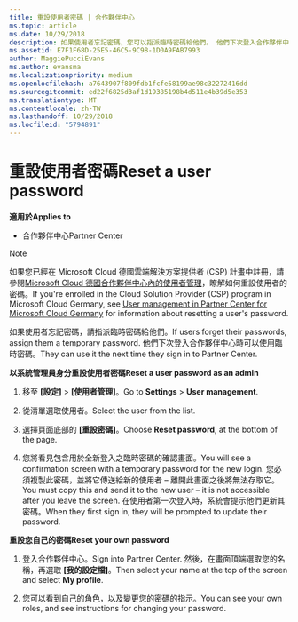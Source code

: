 ```yaml
---
title: 重設使用者密碼 | 合作夥伴中心
ms.topic: article
ms.date: 10/29/2018
description: 如果使用者忘記密碼，您可以指派臨時密碼給他們。 他們下次登入合作夥伴中心時可以使用臨時密碼。
ms.assetid: E7F1F68D-25E5-46C5-9C98-1D0A9FAB7993
author: MaggiePucciEvans
ms.author: evansma
ms.localizationpriority: medium
ms.openlocfilehash: a7643907f809fdb1fcfe58199ae98c32272416dd
ms.sourcegitcommit: ed22f6825d3af1d19385198b4d511e4b39d5e353
ms.translationtype: MT
ms.contentlocale: zh-TW
ms.lasthandoff: 10/29/2018
ms.locfileid: "5794891"
---
```

# <a name="reset-a-user-password"></a><span data-ttu-id="a7b13-104">重設使用者密碼</span><span class="sxs-lookup"><span data-stu-id="a7b13-104">Reset a user password</span></span>

**<span data-ttu-id="a7b13-105">適用於</span><span class="sxs-lookup"><span data-stu-id="a7b13-105">Applies to</span></span>**

-  <span data-ttu-id="a7b13-106">合作夥伴中心</span><span class="sxs-lookup"><span data-stu-id="a7b13-106">Partner Center</span></span>
   
> [!NOTE]  
>  <span data-ttu-id="a7b13-107">如果您已經在 Microsoft Cloud 德國雲端解決方案提供者 (CSP) 計畫中註冊，請參閱[Microsoft Cloud 德國合作夥伴中心內的使用者管理](user-management-in-partner-center-for-microsoft-cloud-germany.md)，瞭解如何重設使用者的密碼。</span><span class="sxs-lookup"><span data-stu-id="a7b13-107">If you're enrolled in the Cloud Solution Provider (CSP) program in Microsoft Cloud Germany, see [User management in Partner Center for Microsoft Cloud Germany](user-management-in-partner-center-for-microsoft-cloud-germany.md) for information about resetting a user's password.</span></span>

<span data-ttu-id="a7b13-108">如果使用者忘記密碼，請指派臨時密碼給他們。</span><span class="sxs-lookup"><span data-stu-id="a7b13-108">If users forget their passwords, assign them a temporary password.</span></span> <span data-ttu-id="a7b13-109">他們下次登入合作夥伴中心時可以使用臨時密碼。</span><span class="sxs-lookup"><span data-stu-id="a7b13-109">They can use it the next time they sign in to Partner Center.</span></span>

**<span data-ttu-id="a7b13-110">以系統管理員身分重設使用者密碼</span><span class="sxs-lookup"><span data-stu-id="a7b13-110">Reset a user password as an admin</span></span>**

1.  <span data-ttu-id="a7b13-111">移至 **\[設定\]** &gt; **\[使用者管理\]**。</span><span class="sxs-lookup"><span data-stu-id="a7b13-111">Go to **Settings** &gt; **User management**.</span></span>
2.  <span data-ttu-id="a7b13-112">從清單選取使用者。</span><span class="sxs-lookup"><span data-stu-id="a7b13-112">Select the user from the list.</span></span>

3.  <span data-ttu-id="a7b13-113">選擇頁面底部的 **\[重設密碼\]**。</span><span class="sxs-lookup"><span data-stu-id="a7b13-113">Choose **Reset password**, at the bottom of the page.</span></span>

4.  <span data-ttu-id="a7b13-114">您將看見包含用於全新登入之臨時密碼的確認畫面。</span><span class="sxs-lookup"><span data-stu-id="a7b13-114">You will see a confirmation screen with a temporary password for the new login.</span></span> <span data-ttu-id="a7b13-115">您必須複製此密碼，並將它傳送給新的使用者 – 離開此畫面之後將無法存取它。</span><span class="sxs-lookup"><span data-stu-id="a7b13-115">You must copy this and send it to the new user – it is not accessible after you leave the screen.</span></span> <span data-ttu-id="a7b13-116">在使用者第一次登入時，系統會提示他們更新其密碼。</span><span class="sxs-lookup"><span data-stu-id="a7b13-116">When they first sign in, they will be prompted to update their password.</span></span>

**<span data-ttu-id="a7b13-117">重設您自己的密碼</span><span class="sxs-lookup"><span data-stu-id="a7b13-117">Reset your own password</span></span>**

1.  <span data-ttu-id="a7b13-118">登入合作夥伴中心。</span><span class="sxs-lookup"><span data-stu-id="a7b13-118">Sign into Partner Center.</span></span> <span data-ttu-id="a7b13-119">然後，在畫面頂端選取您的名稱，再選取 **\[我的設定檔\]**。</span><span class="sxs-lookup"><span data-stu-id="a7b13-119">Then select your name at the top of the screen and select **My profile**.</span></span>

2.  <span data-ttu-id="a7b13-120">您可以看到自己的角色，以及變更您的密碼的指示。</span><span class="sxs-lookup"><span data-stu-id="a7b13-120">You can see your own roles, and see instructions for changing your password.</span></span>

 

 



